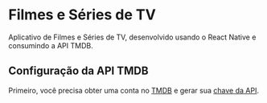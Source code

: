 # Filmes e Séries de TV

Aplicativo de Filmes e Séries de TV, desenvolvido usando o React Native e consumindo a API TMDB.  

## Configuração da API TMDB
Primeiro, você precisa obter uma conta no [TMDB](https://www.themoviedb.org) e gerar sua [chave da API](https://www.themoviedb.org/faq/api).